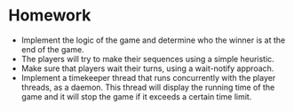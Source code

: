 # Homework 
- Implement the logic of the game and determine who the winner is at the end of the game.
- The players will try to make their sequences using a simple heuristic.
- Make sure that players wait their turns, using a wait-notify approach.
- Implement a timekeeper thread that runs concurrently with the player threads, as a daemon. This thread will display the running time of the game and it will stop the game if it exceeds a certain time limit.
